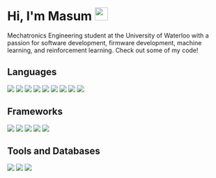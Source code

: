 # Hi, I'm Masum <img src="https://raw.githubusercontent.com/MartinHeinz/MartinHeinz/master/wave.gif" width="30px">

Mechatronics Engineering student at the University of Waterloo with a passion for software development, firmware development, machine learning, and reinforcement learning. Check out some of my code!

## Languages
![](https://img.shields.io/badge/-Python-3776AB?style=for-the-badge&logo=python&logoColor=white)
![](https://img.shields.io/badge/-JavaScript-F7DF1E?style=for-the-badge&logo=JavaScript&logoColor=white)
![](https://img.shields.io/badge/-C++-00599C?style=for-the-badge&logo=C++&logoColor=white)
![](https://img.shields.io/badge/-C-A8B9CC?style=for-the-badge&logo=C&logoColor=white)
![](https://img.shields.io/badge/-Java-007396?style=for-the-badge&logo=Java&logoColor=white)
![](https://img.shields.io/badge/c%23-%23239120.svg?&style=for-the-badge&logo=c-sharp&logoColor=white)
![](https://img.shields.io/badge/-MATLAB-0076A8?style=for-the-badge&logo=Mathworks&logoColor=white)
![](https://img.shields.io/badge/-HTML-E34F26?style=for-the-badge&logo=HTML5&logoColor=white)
![](https://img.shields.io/badge/-CSS-1572B6?style=for-the-badge&logo=CSS3&logoColor=white)

## Frameworks
![](https://img.shields.io/badge/-TensorFlow-FF6F00?style=for-the-badge&logo=TensorFlow&logoColor=white)
![](https://img.shields.io/badge/-Keras-D00000?style=for-the-badge&logo=Keras&logoColor=white)
![](https://img.shields.io/badge/-Node.js-339933?style=for-the-badge&logo=node-dot-js&logoColor=white)
![](https://img.shields.io/badge/-Express-000000?style=for-the-badge&logo=Express&logoColor=white)
![](https://img.shields.io/badge/-React-61DAFB?style=for-the-badge&logo=React&logoColor=white)

## Tools and Databases
![](https://img.shields.io/badge/-Bash-4EAA25?style=for-the-badge&logo=GNU%20Bash&logoColor=white)
![](https://img.shields.io/badge/-Git-F05032?style=for-the-badge&logo=Git&logoColor=white)
![](https://img.shields.io/badge/-MongoDB-47A248?style=for-the-badge&logo=mongodb&logoColor=white)

<!--
**masumhsn/masumhsn** is a ✨ _special_ ✨ repository because its `README.md` (this file) appears on your GitHub profile.

Here are some ideas to get you started:

- 🔭 I’m currently working on ...
- 🌱 I’m currently learning ...
- 👯 I’m looking to collaborate on ...
- 🤔 I’m looking for help with ...
- 💬 Ask me about ...
- 📫 How to reach me: ...
- 😄 Pronouns: ...
- ⚡ Fun fact: ...
-->

